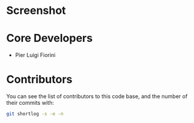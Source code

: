 Screenshot
==========

# Core Developers

 * Pier Luigi Fiorini

# Contributors

You can see the list of contributors to this code base,
and the number of their commits with:

```sh
git shortlog -s -e -n
```
